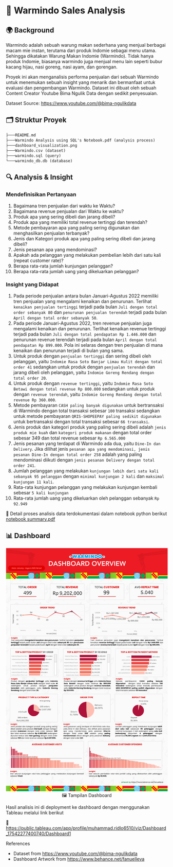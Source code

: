 # 🍝 Warmindo Sales Analysis

## 🌍 Background 
Warmindo adalah sebuah warung makan sederhana yang menjual berbagai macam mie instan, terutama dari produk Indomie sebagai menu utama. Sehingga dikatakan Warung Makan Indomie (Warmindo). Tidak hanya produk Indomie, biasanya warmindo juga menjual menu lain seperti bubur kacang hijau, nasi goreng, nasi ayam, dan gorengan.

Proyek ini akan menganalisis performa penjualan dari sebuah Warmindo untuk menemukan sebuah insight yang menarik dan bermanfaat untuk evaluasi dan pengembangan Warmindo. Dataset ini dibuat oleh sebuah Content Creator Youtube Bima Ngulik Data dengan sedikit penyesuaian.

Dataset Source: https://www.youtube.com/@bima-ngulikdata

## 🗂️ Struktur Proyek
```
├───README.md
├───Warmindo Analysis using SQL's Notebook.pdf (analysis process)
├───dashboard_visualization.png
├───Warmindo.csv (dataset)
├───warmindo.sql (query)
└───warmindo_db.db (database)
```

## 🔍 Analysis & Insight
### Mendefinisikan Pertanyaan
1. Bagaimana tren penjualan dari waktu ke Waktu?
2. Bagaimana revenue penjualan dari Waktu ke waktu?
3. Produk apa yang sering dibeli dan jarang dibeli?
4. Produk apa yang memiliki total revenue tertinggi dan terendah?
5. Metode pembayaran apa yang paling sering digunakan dan menghasilkan penjualan terbanyak?
6. Jenis dan Kategori produk apa yang paling sering dibeli dan jarang dibeli?
7. Jenis pesanan apa yang mendominasi?
8. Apakah ada pelanggan yang melakukan pembelian lebih dari satu kali (repeat customer rate)?
9. Berapa rata-rata jumlah kunjungan pelanggan?
10. Berapa rata-rata jumlah uang yang dikeluarkan pelanggan?

### Insight yang Didapat
1. Pada periode penjualan antara bulan Januari-Agustus 2022 memiliki tren penjualan yang mengalami kenaikan dan penurunan. Terlihat `kenaikan penjualan tertinggi` terjadi pada bulan `Juli dengan total order sebanyak 80` dan `penurunan penjualan terendah` terjadi pada bulan `April dengan total order sebanyak 50`.
2. Pada periode Januari-Agustus 2022, tren revenue penjualan juga mengalami kenaikan dan penurunan. Terlihat kenaikan revenue tertinggi terjadi pada bulan `Juli dengan total pendapatan Rp 1.446.000` dan penurunan revenue terendah terjadi pada bulan `April dengan total pendapatan Rp 899.000`. Pola ini selaras dengan tren penjualan di mana kenaikan dan penurunan terjadi di bulan yang sama.
3. Untuk produk dengan `penjualan tertinggi` dan sering dibeli oleh pelanggan, yaitu `Indomie Rasa Soto Banjar Limau Kulit dengan total order 41` sedangkan untuk produk dengan `penjualan terendah` dan jarang dibeli oleh pelanggan, yaitu `Indomie Goreng Rendang dengan total order 20`.
4. Untuk produk dengan `revenue tertinggi`, yaitu `Indomie Rasa Soto Betawi dengan total revenue Rp 800.000` sedangkan untuk produk dengan `revenue terendah`, yaitu `Indomie Goreng Rendang dengan total revenue Rp 360.000`.
5. Metode pembayaran `CASH paling banyak digunakan` untuk bertransaksi di Warmindo dengan total transaksi sebesar `100` transaksi sedangkan untuk metode pembayaran `QRIS-SHOPEEPAY paling sedikit digunakan` untuk bertransaksi dengan total transaksi sebesar `66 transaksi`.
6. Jenis produk dan kategori produk yang paling sering dibeli adalah `jenis produk mie kuah` dan `kategori produk makanan` dengan total order sebesar 349 dan total revenue sebesar `Rp 6.565.000`
7. Jenis pesanan yang terdapat di Warmindo ada dua, yaitu `Dine-In dan Delivery`. Jika dilihat jenis `pesanan apa yang mendominasi, jenis pesanan Dine-In dengan total order 258` adalah yang paling mendominasi diikuti dengan `jenis pesanan Delivery dengan total order 241`.
8. Jumlah pelanggan yang melakukan `kunjungan lebih dari satu kali sebanyak 95 pelanggan` dengan `minimal kunjungan 2 kali` dan `maksimal kunjungan 11 kali`.
9. Rata-rata kunjungan pelanggan yang melakukan kunjungan kembali sebesar `5 kali kunjungan`
10. Rata-rata jumlah uang yang dikeluarkan oleh pelanggan sebanyak `Rp 92.949`


📌 Detail proses analisis data terdokumentasi dalam notebook python berikut
[notebook summary.pdf](https://github.com/mhmmdridlo/warmindo-sql/blob/3a2a2b5e91c88742e0ccd61f9774bd755e83bff0/Warmindo%20Analysis%20using%20SQL's%20Notebook.pdf)

## 📊 Dashboard
<p align='center'>
  <img src='/dashboard_visualization.png'/>
  🖼️ Tampilan Dashboard


Hasil analisis ini di deployment ke dashboard dengan menggunakan Tableau melalui link berikut

🔗 https://public.tableau.com/app/profile/muhammad.ridlo6510/viz/Dashboard_17542277400740/Dashboard1

References
- Dataset from https://www.youtube.com/@bima-ngulikdata
- Dashboard Artwork from https://www.behance.net/fanuelleva
